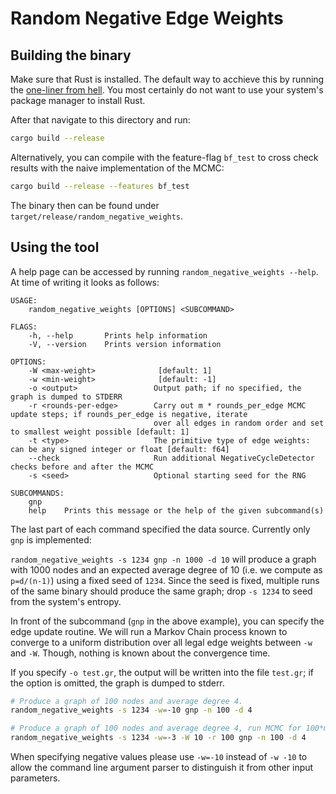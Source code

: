 # Random Negative Edge Weights

## Building the binary

Make sure that Rust is installed. The default way to acchieve this by running
the [one-liner from hell](https://www.rust-lang.org/tools/install).
You most certainly do not want to use your system's package manager to install Rust.

After that navigate to this directory and run:

```bash
cargo build --release
```

Alternatively, you can compile with the feature-flag `bf_test` to cross check results with the naive implementation of the MCMC:
```bash
cargo build --release --features bf_test 
```

The binary then can be found under `target/release/random_negative_weights`.


## Using the tool

A help page can be accessed by running `random_negative_weights --help`.
At time of writing it looks as follows:

```text
USAGE:
    random_negative_weights [OPTIONS] <SUBCOMMAND>

FLAGS:
    -h, --help       Prints help information
    -V, --version    Prints version information

OPTIONS:
    -W <max-weight>              [default: 1]
    -w <min-weight>              [default: -1]
    -o <output>                 Output path; if no specified, the graph is dumped to STDERR
    -r <rounds-per-edge>        Carry out m * rounds_per_edge MCMC update steps; if rounds_per_edge is negative, iterate
                                over all edges in random order and set to smallest weight possible [default: 1]
    -t <type>                   The primitive type of edge weights: can be any signed integer or float [default: f64]
    --check                     Run additional NegativeCycleDetector checks before and after the MCMC 
    -s <seed>                   Optional starting seed for the RNG 

SUBCOMMANDS:
    gnp     
    help    Prints this message or the help of the given subcommand(s)
```

The last part of each command specified the data source. Currently only `gnp` is implemented:

`random_negative_weights -s 1234 gnp -n 1000 -d 10` will produce a graph with 1000 nodes and an expected average
degree of 10 (i.e. we compute as `p=d/(n-1)`) using a fixed seed of `1234`. Since the seed is fixed, multiple runs
of the same binary should produce the same graph; drop `-s 1234` to seed from the system's entropy.

In front of the subcommand (`gnp` in the above example), you can specify the edge update routine. We will run a Markov Chain process known to converge to a uniform distribution over all legal edge
  weights between `-w` and `-W`. Though, nothing is known about the convergence time.

If you specify `-o test.gr`, the output will be written into the file `test.gr`; if the option is omitted, the graph is
dumped to stderr.

```bash
# Produce a graph of 100 nodes and average degree 4.
random_negative_weights -s 1234 -w=-10 gnp -n 100 -d 4

# Produce a graph of 100 nodes and average degree 4, run MCMC for 100*m steps and randomly assign weights in the interval [-3, 10] 
random_negative_weights -s 1234 -w=-3 -W 10 -r 100 gnp -n 100 -d 4
```

When specifying negative values please use `-w=-10` instead of `-w -10` to allow the command line argument parser to distinguish it from other input parameters.



